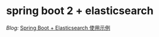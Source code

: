 # spring boot 2 + elasticsearch

*Blog:* [Spring Boot + Elasticsearch 使用示例](https://www.cnblogs.com/victorbu/p/11238372.html)

